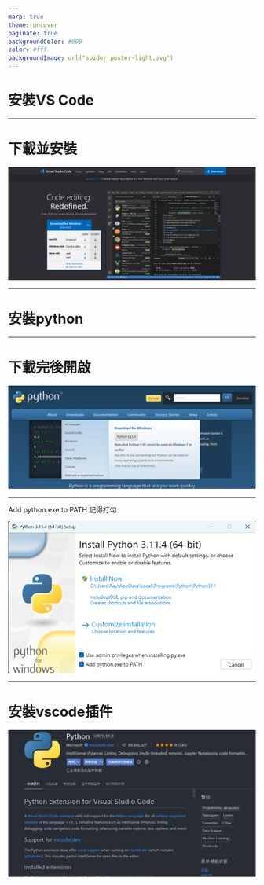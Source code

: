 ```yaml
---
marp: true
theme: uncover
paginate: true
backgroundColor: #000
color: #fff
backgroundImage: url("spider poster-light.svg")
---
```

<style>
  :root{
      --color-background-code: #222222;
      --color-foreground: #FFF;
    }
  marp-pre,.language-python{
    border-radius: .5em;
    color:#FFF;
   padding: 1.2em!important;
  } 
  code{
    border-radius: 7px;
  }
</style>

# 安裝VS Code

---
# 下載並安裝
![width:1000](img\VSCode.png)

---

# 安裝python

---
# 下載完後開啟

![width:1000](img\py.png)

---

 Add python.exe to PATH
 記得打勾

![width:800](img\py2.png)

---

# 安裝vscode插件

![width:800](img\py3.png)